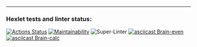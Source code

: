 ---
### Hexlet tests and linter status:
[![Actions Status](https://github.com/nofacez/frontend-project-lvl1/workflows/hexlet-check/badge.svg)](https://github.com/nofacez/frontend-project-lvl1/actions)
[![Maintainability](https://api.codeclimate.com/v1/badges/a99a88d28ad37a79dbf6/maintainability)](https://codeclimate.com/github/codeclimate/codeclimate/maintainability)
![Super-Linter](https://github.com/nofacez/frontend-project-lvl1/workflows/lint/badge.svg)
[![asciicast Brain-even](https://asciinema.org/a/UiOAh9drcwVT2nurKDrRW26Ym.svg)](https://asciinema.org/a/UiOAh9drcwVT2nurKDrRW26Ym)
[![asciicast Brain-calc](https://asciinema.org/a/ffRwhXfPWd2odWh2fQYtJ5lhu.svg)](https://asciinema.org/a/ffRwhXfPWd2odWh2fQYtJ5lhu)
